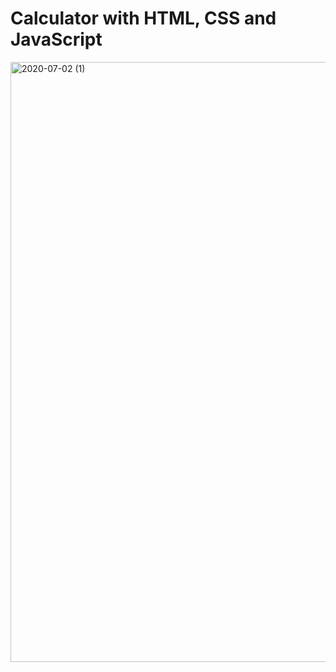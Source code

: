 # Calculator with HTML, CSS and JavaScript

<img width="960" alt="2020-07-02 (1)" src="https://user-images.githubusercontent.com/63978033/86400519-22446e80-bc7f-11ea-8542-aaad9e331e3e.png">
